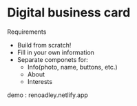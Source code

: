 # Digital business card

 Requirements
- Build from scratch!
- Fill in your own information
- Separate componets for:
    - Info(photo, name, buttons, etc.)
    - About
    - Interests

demo : renoadley.netlify.app